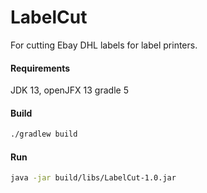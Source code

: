 # LabelCut
For cutting Ebay DHL labels for label printers.



#### Requirements

JDK 13, openJFX 13
gradle 5



#### Build

```bash
./gradlew build
```

#### Run

```bash
java -jar build/libs/LabelCut-1.0.jar
```

